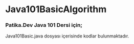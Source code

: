 # Java101BasicAlgorithm

### Patika.Dev Java 101 Dersi için;
Java101Basic.java dosyası içerisinde kodlar bulunmaktadır.
